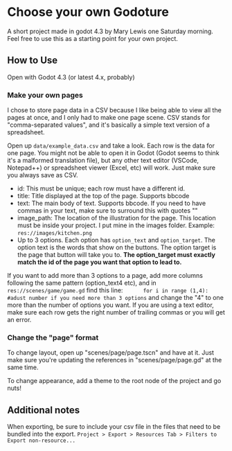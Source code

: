 # Choose your own Godoture

A short project made in godot 4.3 by Mary Lewis one Saturday morning. Feel free to use this as a starting point for your own project.

## How to Use

Open with Godot 4.3 (or latest 4.x, probably)

### Make your own pages

I chose to store page data in a CSV because I like being able to view all the pages at once, and I only had to make one page scene. CSV stands for "comma-separated values", and it's basically a simple text version of a spreadsheet.

Open up `data/example_data.csv` and take a look. Each row is the data for one page. You might not be able to open it in Godot (Godot seems to think it's a malformed translation file), but any other text editor (VSCode, Notepad++) or spreadsheet viewer (Excel, etc) will work. Just make sure you always save as CSV.

* id: This must be unique; each row must have a different id.
* title: Title displayed at the top of the page. Supports bbcode
* text: The main body of text. Supports bbcode. If you need to have commas in your text, make sure to surround this with quotes ""
* image_path: The location of the illustration for the page. This location must be inside your project. I put mine in the images folder. Example: `res://images/kitchen.png`
* Up to 3 options. Each option has `option_text` and `option_target`. The option text is the words that show on the buttons. The option target is the page that button will take you to. **The option_target must exactly match the id of the page you want that option to lead to.**

If you want to add more than 3 options to a page, add more columns following the same pattern (option_text4 etc), and in `res://scenes/game/game.gd` find this line: `		for i in range (1,4): #adust number if you need more than 3 options` and change the "4" to one more than the number of options you want. If you are using a text editor, make sure each row gets the right number of trailing commas or you will get an error.

### Change the "page" format

To change layout, open up "scenes/page/page.tscn" and have at it. Just make sure you're updating the references in "scenes/page/page.gd" at the same time.

To change appearance, add a theme to the root node of the project and go nuts!

## Additional notes

When exporting, be sure to include your csv file in the files that need to be bundled into the export. `Project > Export > Resources Tab > Filters to Export non-resource...`
